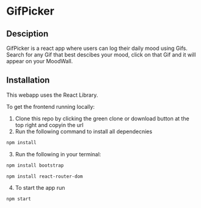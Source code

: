 # GifPicker

## Desciption

GifPicker is a react app where users can log their daily mood 
using Gifs. Search for any Gif that best descibes your mood, click on that Gif and it will appear on your MoodWall.

## Installation

This webapp uses the React Library.

To get the frontend running locally:

1. Clone this repo by clicking the green clone or download button at the top right and copyin the url
2. Run the following command to install all dependecnies

```bash
npm install 
```
3. Run the following in your terminal:

```bash
npm install bootstrap
```
```bash
npm install react-router-dom
```

4. To start the app run 

```bash
npm start 
```



